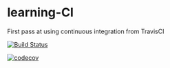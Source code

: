 # learning-CI
First pass at using continuous integration from TravisCI

[![Build Status](https://travis-ci.org/aewiens/learning-CI.svg?branch=master)](https://travis-ci.org/aewiens/learning-CI)

[![codecov](https://codecov.io/gh/aewiens/learning-CI/branch/master/graph/badge.svg)](https://codecov.io/gh/aewiens/learning-CI)

